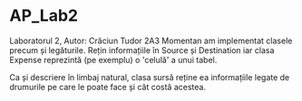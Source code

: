 # AP_Lab2
Laboratorul 2, Autor: Crăciun Tudor 2A3
Momentan am implementat clasele precum și legăturile.
Rețin informațiile în Source și Destination iar clasa Expense reprezintă (pe exemplu) o 'celulă' a unui tabel.

Ca și descriere în limbaj natural, clasa sursă reține ea informațiile legate de drumurile pe care le poate face și cât costă acestea.
